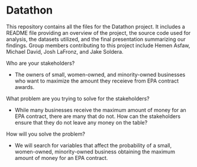 # Datathon
This repository contains all the files for the Datathon project. It includes a README file providing an overview of the project, the source code used for analysis, the datasets utilized, and the final presentation summarizing our findings. Group members contributing to this project include Hemen Asfaw, Michael David, Josh LaFronz, and Jake Soldera.

Who are your stakeholders?
- The owners of small, women-owned, and minority-owned businesses who want to maximize the amount they receieve from EPA contract awards.

What problem are you trying to solve for the stakeholders?
- While many businesses receive the maximum amount of money for an EPA contract, there are many that do not. How can the stakeholders ensure that they do not leave any money on the table?
  
How will you solve the problem?
- We will search for variables that affect the probability of a small, women-owned, minority-owned business obtaining the maximum amount of money for an EPA contract.
